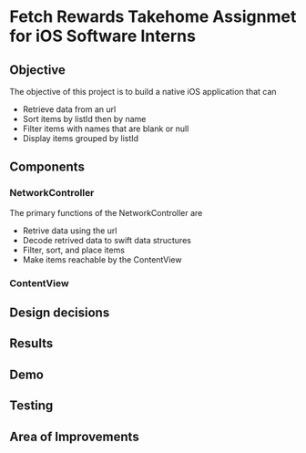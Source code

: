 # Fetch Rewards Takehome Assignmet for iOS Software Interns

## Objective
The objective of this project is to build a native iOS application that can
- Retrieve data from an url
- Sort items by listId then by name
- Filter items with names that are blank or null
- Display items grouped by listId

## Components
### NetworkController
The primary functions of the NetworkController are
- Retrive data using the url
- Decode retrived data to swift data structures
- Filter, sort, and place items
- Make items reachable by the ContentView

### ContentView

## Design decisions

## Results

## Demo

## Testing

## Area of Improvements
